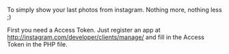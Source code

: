 To simply show your last photos from instagram. Nothing more, nothing less ;)

First you need a Access Token. 
Just register an app at http://instagram.com/developer/clients/manage/
and fill in the Access Token in the PHP file.

